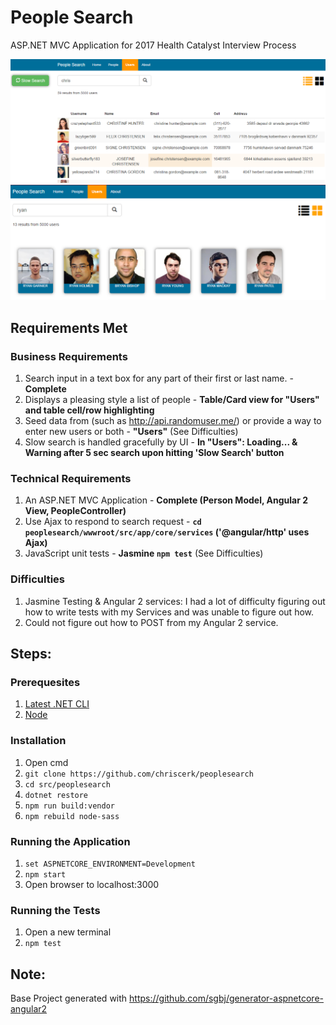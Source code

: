 # People Search

ASP.NET MVC Application for 2017 Health Catalyst Interview Process

![table view](https://raw.githubusercontent.com/chriscerk/peoplesearch/master/tableView.PNG)
![card view](https://raw.githubusercontent.com/chriscerk/peoplesearch/master/cardView.PNG)

## Requirements Met

### Business Requirements
1. Search input in a text box for any part of their first or last name. - **Complete**
2. Displays a pleasing style a list of people - **Table/Card view for "Users" and table cell/row highlighting**
3. Seed data from (such as http://api.randomuser.me/) or provide a way to enter new users or both - **"Users"** (See Difficulties) 
4. Slow search is handled gracefully by UI - **In "Users": Loading... & Warning after 5 sec search upon hitting 'Slow Search' button**

### Technical Requirements
1. An ASP.NET MVC Application - **Complete (Person Model, Angular 2 View, PeopleController)**
2. Use Ajax to respond to search request - **```cd peoplesearch/wwwroot/src/app/core/services``` ('@angular/http' uses Ajax)**
3. JavaScript unit tests - **Jasmine ```npm test```** (See Difficulties)

### Difficulties
1. Jasmine Testing & Angular 2 services: I had a lot of difficulty figuring out how to write tests with my Services and was unable to figure out how.
2. Could not figure out how to POST from my Angular 2 service.

## Steps:

### Prerequesites
1. [Latest .NET CLI](https://www.microsoft.com/net/core#windowscmd)
2. [Node](https://nodejs.org/en/)

### Installation
1. Open cmd
2. ```git clone https://github.com/chriscerk/peoplesearch ```
3. ```cd src/peoplesearch```
4. ```dotnet restore```
5. ```npm run build:vendor```
6. ```npm rebuild node-sass```

### Running the Application
1. ```set ASPNETCORE_ENVIRONMENT=Development```
2. ```npm start```
3. Open browser to localhost:3000

### Running the Tests
1. Open a new terminal
2. ```npm test```

## Note:
Base Project generated with https://github.com/sgbj/generator-aspnetcore-angular2